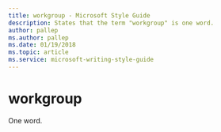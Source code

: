 ```yaml
---
title: workgroup - Microsoft Style Guide
description: States that the term "workgroup" is one word.
author: pallep
ms.author: pallep
ms.date: 01/19/2018
ms.topic: article
ms.service: microsoft-writing-style-guide
---
```


# workgroup

One word.
